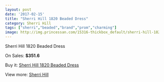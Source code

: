 ```yaml
---
layout: post
date: '2017-02-15'
title: "Sherri Hill 1820 Beaded Dress"
category: Sherri Hill
tags: ["sherri","beaded","brand","prom","charming"]
image: http://img.princessan.com/15316-thickbox_default/sherri-hill-1820-beaded-dress.jpg
---
```

Sherri Hill 1820 Beaded Dress

On Sales: **$351.6**
<a href="https://www.princessan.com/en/sherri-hill/7133-sherri-hill-1820-beaded-dress.html"><amp-img layout="responsive" width="600" height="600" src="//img.princessan.com/15316-thickbox_default/sherri-hill-1820-beaded-dress.jpg" alt="Sherri Hill 1820 Beaded Dress 0" /></a>
<a href="https://www.princessan.com/en/sherri-hill/7133-sherri-hill-1820-beaded-dress.html"><amp-img layout="responsive" width="600" height="600" src="//img.princessan.com/15317-thickbox_default/sherri-hill-1820-beaded-dress.jpg" alt="Sherri Hill 1820 Beaded Dress 1" /></a>

Buy it: [Sherri Hill 1820 Beaded Dress](https://www.princessan.com/en/sherri-hill/7133-sherri-hill-1820-beaded-dress.html "Sherri Hill 1820 Beaded Dress")

View more: [Sherri Hill](https://www.princessan.com/en/57-sherri-hill "Sherri Hill")